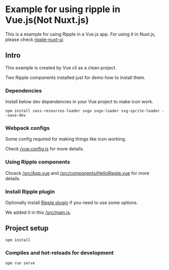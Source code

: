 # Example for using ripple in Vue.js(Not Nuxt.js)

This is a example for using Ripple in a Vue.js app. For using it in Nuxt.js, please check [ripple-nuxt-ui](https://github.com/dpc-sdp/ripple/blob/develop/packages/ripple-nuxt-ui/README.md)

## Intro

This example is created by Vue cli as a clean project.

Two Ripple components installed just for demo how to install them.

### Dependencies

Install below dev dependencies in your Vue project to make icon work.

```
npm install sass-resources-loader svgo svgo-loader svg-sprite-loader --save-dev
```

### Webpack configs

Some config required for making things like icon working.

Check [/vue.config.js](/vue.config.js) for more details.

### Using Ripple components

Chceck [/src/App.vue](/src/App.vue) and [/src/components/HelloRipple.vue](/src/components/HelloRipple.vue) for more details.

### Install Ripple plugin

Optionally install [Ripple plugin]((https://github.com/dpc-sdp/ripple/tree/develop/packages/components/Atoms/Global#rploptions)) if you need to use some options.

We added it in this [/src/main.js](/src/main.js).

## Project setup
```
npm install
```

### Compiles and hot-reloads for development
```
npm run serve
```
